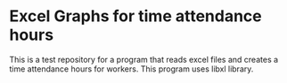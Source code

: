 # Excel Graphs for time attendance hours

This is a test repository for a program that reads excel files and creates a time attendance hours for workers.
This program uses libxl library.
